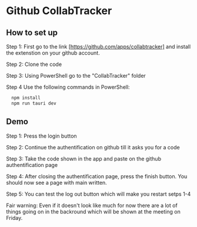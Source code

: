 
# Github CollabTracker
## How to set up

Step 1:
First go to the link [https://github.com/apps/collabtracker] and install the 
extenstion on your github account.

Step 2:
Clone the code 

Step 3:
Using PowerShell go to the "CollabTracker" folder

Step 4
Use the following commands in PowerShell:
```bash
  npm install 
  npm run tauri dev
```
    
## Demo

Step 1:
Press the login button

Step 2:
Continue the authentification on github till it asks you for a code

Step 3:
Take the code shown in the app and paste on the github authentification page

Step 4:
After closing the authentification page, press the finish button. You should now see a page with main written.

Step 5:
You can test the log out button which will make you restart setps 1-4

Fair warning: Even if it doesn't look like much for now there are a lot of things going on in the backround which will be shown at the meeting on Friday.


